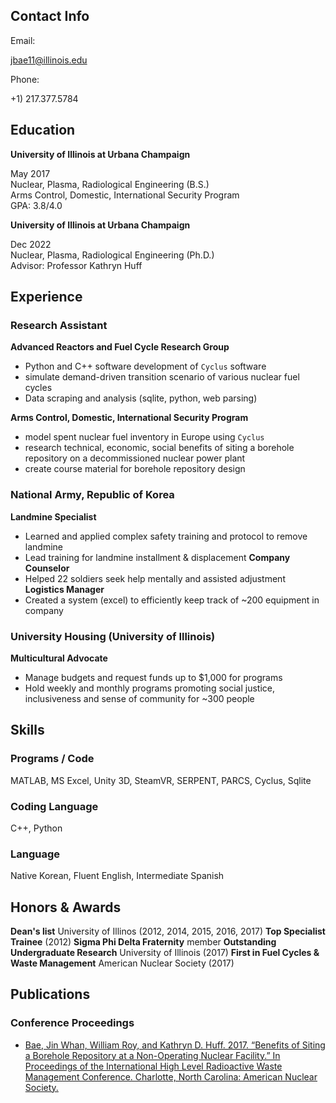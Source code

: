 ## Contact Info

Email:

<jbae11@illinois.edu>

Phone:

+1) 217.377.5784

## Education
**University of Illinois at Urbana Champaign**

May 2017  
Nuclear, Plasma, Radiological Engineering (B.S.)  
Arms Control, Domestic, International Security Program  
GPA: 3.8/4.0

**University of Illinois at Urbana Champaign**

Dec 2022  
Nuclear, Plasma, Radiological Engineering (Ph.D.)  
Advisor: Professor Kathryn Huff


## Experience

### Research Assistant

**Advanced Reactors and Fuel Cycle Research Group**
 - Python and C++ software development of `Cyclus` software
 - simulate demand-driven transition scenario of various nuclear fuel cycles
 - Data scraping and analysis (sqlite, python, web parsing)

**Arms Control, Domestic, International Security Program**
 - model spent nuclear fuel inventory in Europe using `Cyclus`
 - research technical, economic, social benefits of siting a borehole repository on a decommissioned nuclear power plant
 - create course material for borehole repository design

### National Army, Republic of Korea

**Landmine Specialist**
 - Learned and applied complex safety training and protocol to remove landmine
 - Lead training for landmine installment & displacement
**Company Counselor**
 - Helped 22 soldiers seek help mentally and assisted adjustment
**Logistics Manager**
 - Created a system (excel) to efficiently keep track of ~200 equipment in company

### University Housing (University of Illinois)
**Multicultural Advocate**
 - Manage budgets and request funds up to $1,000 for programs
 - Hold weekly and monthly programs promoting social justice, inclusiveness and sense of community for ~300 people

## Skills

### Programs / Code
MATLAB, MS Excel, Unity 3D, SteamVR, SERPENT, PARCS, Cyclus, Sqlite

### Coding Language
C++, Python

### Language
Native Korean, Fluent English, Intermediate Spanish

## Honors & Awards

**Dean's list** University of Illinos (2012, 2014, 2015, 2016, 2017)
**Top Specialist Trainee** (2012)
**Sigma Phi Delta Fraternity** member
**Outstanding Undergraduate Research** University of Illinois (2017)
**First in Fuel Cycles & Waste Management** American Nuclear Society (2017)

## Publications

### Conference Proceedings
 - [Bae, Jin Whan, William Roy, and Kathryn D. Huff. 2017. “Benefits of Siting a Borehole Repository at a Non-Operating Nuclear Facility.” In Proceedings of the International High Level Radioactive Waste Management Conference. Charlotte, North Carolina: American Nuclear Society.](http://arfc.npre.illinois.edu/papers/bae_benefits_2017.pdf)

